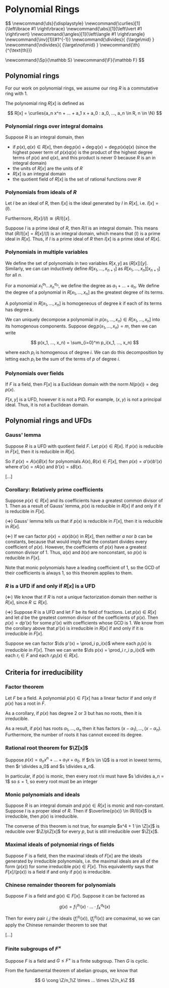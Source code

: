 # Polynomial Rings

$$
\newcommand{\ds}{\displaystyle}
\newcommand{\curlies}[1]{\left\lbrace #1 \right\rbrace}
\newcommand{\abs}[1]{\left\lvert #1 \right\rvert}
\newcommand{\angles}[1]{\left\langle #1 \right\rangle}
\newcommand{\inv}[1]{#1^{-1}}
\newcommand{\divides}{ {\large\mid} }
\newcommand{\ndivides}{ {\large\not\mid} }
\newcommand{\th}{^{\text{th}}}

\newcommand{\Sp}{\mathbb S}
\newcommand{\F}{\mathbb F}
$$

## Polynomial rings

For our work on polynomial rings, we assume our ring $R$ is a commutative ring with $1$.

The polynomial ring $R[x]$ is defined as

$$
R[x] = \curlies{a_n x^n + ... + a_1 x + a_0 : a_0, ..., a_n \in R, n \in \N}
$$

### Polynomial rings over integral domains

Suppose $R$ is an integral domain, then

- if $p(x), q(x) \in R[x]$, then $\deg p(x) + \deg q(x) = \deg p(x)q(x)$ (since the highest power term of $p(x)q(x)$ is the product of the highest degree terms of $p(x)$ and $q(x)$, and this product is never 0 because $R$ is an in integral domain)
- the units of $R[x]$ are the units of $R$
- $R[x]$ is an integral domain
- the quotient field of $R[x]$ is the set of rational functions over $R$

### Polynomials from ideals of $R$

Let $I$ be an ideal of $R$, then $I[x]$ is the ideal generated by $I$ in $R[x]$, i.e. $I[x] = (I)$.

Furthermore, $R[x] / (I) \cong (R / I)[x]$.

Suppose $I$ is a prime ideal of $R$, then $R/I$ is an integral domain. This means that $(R/I)[x] = R[x]/(I)$ is an integral domain, which means that $(I)$ is a prime ideal in $R[x]$. Thus, if $I$ is a prime ideal of $R$ then $I[x]$ is a prime ideal of $R[x]$.

### Polynomials in multiple variables

We define the set of polynomials in two variables $R[x, y]$ as $(R[x])[y]$. Similarly, we can can inductively define $R[x_1, ..., x_{n+1}]$ as $R[x_1, ..., x_n][x_{n+1}]$ for all $n$.

For a monomial $x_1^{a_1} ... x_n^{a_n}$, we define the degree as $a_1 + ... + a_n$. We define the degree of a polynomial in $R[x_1, ..., x_n]$ as the greatest degree of its terms.

A polynomial in $R[x_1, ..., x_n]$ is homogeneous of degree $k$ if each of its terms has degree $k$.

We can uniquely decompose a polynomial in $p(x_1, ..., x_n) \in R[x_1, ..., x_n]$ into its homogenous components. Suppose $\deg p(x_1, ..., x_n) = m$, then we can write

$$
p(x_1, ..., x_n) = \sum_{i=0}^m p_i(x_1, ..., x_n)
$$

where each $p_i$ is homogenous of degree $i$. We can do this decomposition by letting each $p_i$ be the sum of the terms of $p$ of degree $i$.

### Polynomials over fields

If $F$ is a field, then $F[x]$ is a Euclidean domain with the norm $N(p(x)) = \deg p(x)$.

$F[x, y]$ is a UFD, however it is not a PID. For example, $(x, y)$ is not a principal ideal. Thus, it is not a Euclidean domain.

## Polynomial rings and UFDs

### Gauss' lemma

Suppose $R$ is a UFD with quotient field $F$. Let $p(x) \in R[x]$. If $p(x)$ is reducible in $F[x]$, then it is reducible in $R[x]$.

So if $p(x) = A(x) B(x)$ for polynomials $A(x), B(x) \in F[x]$, then $p(x) = a'(x) b'(x)$ where $a'(x) = rA(x)$ and $b'(x) = sB(x)$.

[...]

### Corollary: Relatively prime coefficients

Suppose $p(x) \in R[x]$ and its coefficients have a greatest common divisor of 1. Then as a result of Gauss' lemma, $p(x)$ is reducible in $R[x]$ if and only if it is reducible in $F[x]$.

($\Rightarrow$) Gauss' lemma tells us that if $p(x)$ is reducible in $F[x]$, then it is reducible in $R[x]$.

($\Leftarrow$) If we can factor $p(x) = a(x)b(x)$ in $R[x]$, then neither $a$ nor $b$ can be constants, because that would imply that the constant divides every coefficient of $p(x)$. However, the coefficients of $p(x)$ have a greatest common divisor of 1. Thus, $a(x)$ and $b(x)$ are nonconstant, so $p(x)$ is reducible in $F[x]$.

Note that monic polynomials have a leading coefficient of 1, so the GCD of their coefficients is always 1, so this theorem applies to them.

### $R$ is a UFD if and only if $R[x]$ is a UFD

($\Leftarrow$) We know that if $R$ is not a unique factorization domain then neither is $R[x]$, since $R \subseteq R[x]$.

($\Rightarrow$) Suppose $R$ is a UFD and let $F$ be its field of fractions. Let $p(x) \in R[x]$ and let $d$ be the greatest common divisor of the coefficients of $p(x)$. Then $p(x) = dp'(x)$ for some $p'(x)$ with coefficients whose GCD is 1. We know from the corollary above that $p'(x)$ is irreducible in $R[x]$ if and only if it is irreducible in $F[x]$.

Suppose we can factor $\ds p'(x) = \prod_i p_i(x)$ where each $p_i(x)$ is irreducible in $F[x]$. Then we can write $\ds p(x) = \prod_i r_i p_i(x)$ with each $r_i \in F$ and each $r_i p_i(x) \in R[x]$.

## Criteria for irreducibility

### Factor theorem

Let $F$ be a field. A polynomial $p(x) \in F[x]$ has a linear factor if and only if $p(x)$ has a root in $F$.

As a corollary, if $p(x)$ has degree 2 or 3 but has no roots, then it is irreducible.

As a result, if $p(x)$ has roots $\alpha_1, ..., \alpha_n$ then it has factors $(x - \alpha_1), ..., (x - \alpha_n)$. Furthermore, the number of roots it has cannot exceed its degree.

### Rational root theorem for $\Z[x]$

Suppose $p(x) = a_n x^n + ... + a_1 x + a_0$. If $r/s \in \Q$ is a root in lowest terms, then $r \divides a_0$ and $s \divides a_n$.

In particular, if $p(x)$ is monic, then every root $r/s$ must have $s \divides a_n = 1$ so $s = 1$, so every root must be an integer

### Monic polynomials and ideals

Suppose $R$ is an integral domain and $p(x) \in R[x]$ is monic and non-constant. Suppose $I$ is a proper ideal of $R$. Then if $\overline{p(x)} \in (R/I)[x]$ is irreducible, then $p(x)$ is irreducible.

The converse of this theorem is not true, for example $x^4 + 1 \in \Z[x]$ is reducible over $\Z/p\Z[x]$ for every $p$, but is still irreducible over $\Z[x]$.

### Maximal ideals of polynomial rings of fields

Suppose $F$ is a field, then the maximal ideals of $F[x]$ are the ideals generated by irreducible polynomials, i.e. the maximal ideals are all of the form $(p(x))$ for some irreducible $p(x) \in F[x]$. This equivalently says that $F[x]/(p(x))$ is a field if and only if $p(x)$ is irreducible.

### Chinese remainder theorem for polynomials

Suppose $F$ is a field and $g(x) \in F[x]$. Suppose it can be factored as

$$
g(x) = f_1^{a_1}(x) \cdot ... \cdot f_k^{a_k}(x)
$$

Then for every pair $i, j$ the ideals $(f_i^{a_i}(x))$, $(f_j^{a_j}(x))$ are comaximal, so we can apply the Chinese remainder theorem to see that

[...]

### Finite subgroups of $F^\times$

Suppose $F$ is a field and $G \leq F^\times$ is a finite subgroup. Then $G$ is cyclic.

From the fundamental theorem of abelian groups, we know that

$$
G \cong \Z/n_1\Z \times ... \times \Z/n_k\Z
$$
